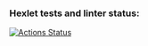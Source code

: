 ### Hexlet tests and linter status:
[![Actions Status](https://github.com/Julia256/java-project-61/workflows/hexlet-check/badge.svg)](https://github.com/Julia256/java-project-61/actions)